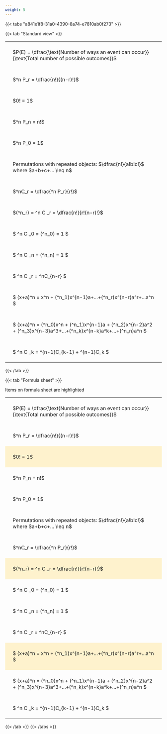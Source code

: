 ```yaml
---
weight: 5
---
```


{{< tabs "a841e1f8-31a0-4390-8a74-e7810ab0f273" >}}

{{< tab "Standard view" >}}

<style type="text/css">
#T_60503 th.col_heading {
  text-align: left;
  font-size: 1em;
}
#T_60503 td {
  text-align: left;
  font-size: 1em;
  padding: 1.5em;
}
</style>
<table id="T_60503">
  <thead>
  </thead>
  <tbody>
    <tr>
      <td id="T_60503_row0_col0" class="data row0 col0" >$P(E) = \dfrac{\text{Number of ways an event can occur}}{\text{Total number of possible outcomes}}$</td>
    </tr>
    <tr>
      <td id="T_60503_row1_col0" class="data row1 col0" >$^n P_r = \dfrac{n!}{(n-r)!}$</td>
    </tr>
    <tr>
      <td id="T_60503_row2_col0" class="data row2 col0" >$0! = 1$</td>
    </tr>
    <tr>
      <td id="T_60503_row3_col0" class="data row3 col0" >$^n P_n = n!$</td>
    </tr>
    <tr>
      <td id="T_60503_row4_col0" class="data row4 col0" >$^n P_0 = 1$</td>
    </tr>
    <tr>
      <td id="T_60503_row5_col0" class="data row5 col0" >Permutations with repeated objects: $\dfrac{n!}{a!b!c!}$ where $a+b+c+... \leq n$</td>
    </tr>
    <tr>
      <td id="T_60503_row6_col0" class="data row6 col0" >$^nC_r = \dfrac{^n P_r}{r!}$</td>
    </tr>
    <tr>
      <td id="T_60503_row7_col0" class="data row7 col0" >$(^n_r) = ^n C _r = \dfrac{n!}{r!(n-r)!}$</td>
    </tr>
    <tr>
      <td id="T_60503_row8_col0" class="data row8 col0" >$ ^n C _0 = (^n_0) = 1 $</td>
    </tr>
    <tr>
      <td id="T_60503_row9_col0" class="data row9 col0" >$ ^n C _n = (^n_n) = 1 $</td>
    </tr>
    <tr>
      <td id="T_60503_row10_col0" class="data row10 col0" >$ ^n C _r = ^nC_{n-r} $</td>
    </tr>
    <tr>
      <td id="T_60503_row11_col0" class="data row11 col0" >$ (x+a)^n = x^n + (^n_1)x^{n-1}a+...+(^n_r)x^{n-r}a^r+...a^n    $</td>
    </tr>
    <tr>
      <td id="T_60503_row12_col0" class="data row12 col0" >$ (x+a)^n = (^n_0)x^n + (^n_1)x^{n-1}a + (^n_2)x^{n-2}a^2 + (^n_3)x^{n-3}a^3+...+(^n_k)x^{n-k}a^k+...+(^n_n)a^n $</td>
    </tr>
    <tr>
      <td id="T_60503_row13_col0" class="data row13 col0" >$ ^n C _k = ^{n-1}C_{k-1} + ^{n-1}C_k $</td>
    </tr>
  </tbody>
</table>
{{< /tab >}}

{{< tab "Formula sheet" >}}

Items on formula sheet are highlighted 
<br>
<style type="text/css">
#T_2814f th.col_heading {
  text-align: left;
  font-size: 1em;
}
#T_2814f td {
  text-align: left;
  font-size: 1em;
  padding: 1.5em;
}
#T_2814f_row0_col0, #T_2814f_row1_col0, #T_2814f_row3_col0, #T_2814f_row4_col0, #T_2814f_row5_col0, #T_2814f_row6_col0, #T_2814f_row8_col0, #T_2814f_row9_col0, #T_2814f_row10_col0, #T_2814f_row12_col0, #T_2814f_row13_col0 {
  background-color: rgba(0,0,0,0);
}
#T_2814f_row2_col0, #T_2814f_row7_col0, #T_2814f_row11_col0 {
  background-color: rgba(255,194,10, 0.2);
}
</style>
<table id="T_2814f">
  <thead>
  </thead>
  <tbody>
    <tr>
      <td id="T_2814f_row0_col0" class="data row0 col0" >$P(E) = \dfrac{\text{Number of ways an event can occur}}{\text{Total number of possible outcomes}}$</td>
    </tr>
    <tr>
      <td id="T_2814f_row1_col0" class="data row1 col0" >$^n P_r = \dfrac{n!}{(n-r)!}$</td>
    </tr>
    <tr>
      <td id="T_2814f_row2_col0" class="data row2 col0" >$0! = 1$</td>
    </tr>
    <tr>
      <td id="T_2814f_row3_col0" class="data row3 col0" >$^n P_n = n!$</td>
    </tr>
    <tr>
      <td id="T_2814f_row4_col0" class="data row4 col0" >$^n P_0 = 1$</td>
    </tr>
    <tr>
      <td id="T_2814f_row5_col0" class="data row5 col0" >Permutations with repeated objects: $\dfrac{n!}{a!b!c!}$ where $a+b+c+... \leq n$</td>
    </tr>
    <tr>
      <td id="T_2814f_row6_col0" class="data row6 col0" >$^nC_r = \dfrac{^n P_r}{r!}$</td>
    </tr>
    <tr>
      <td id="T_2814f_row7_col0" class="data row7 col0" >$(^n_r) = ^n C _r = \dfrac{n!}{r!(n-r)!}$</td>
    </tr>
    <tr>
      <td id="T_2814f_row8_col0" class="data row8 col0" >$ ^n C _0 = (^n_0) = 1 $</td>
    </tr>
    <tr>
      <td id="T_2814f_row9_col0" class="data row9 col0" >$ ^n C _n = (^n_n) = 1 $</td>
    </tr>
    <tr>
      <td id="T_2814f_row10_col0" class="data row10 col0" >$ ^n C _r = ^nC_{n-r} $</td>
    </tr>
    <tr>
      <td id="T_2814f_row11_col0" class="data row11 col0" >$ (x+a)^n = x^n + (^n_1)x^{n-1}a+...+(^n_r)x^{n-r}a^r+...a^n    $</td>
    </tr>
    <tr>
      <td id="T_2814f_row12_col0" class="data row12 col0" >$ (x+a)^n = (^n_0)x^n + (^n_1)x^{n-1}a + (^n_2)x^{n-2}a^2 + (^n_3)x^{n-3}a^3+...+(^n_k)x^{n-k}a^k+...+(^n_n)a^n $</td>
    </tr>
    <tr>
      <td id="T_2814f_row13_col0" class="data row13 col0" >$ ^n C _k = ^{n-1}C_{k-1} + ^{n-1}C_k $</td>
    </tr>
  </tbody>
</table>
{{< /tab >}}
{{< /tabs >}}